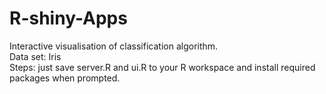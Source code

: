# R-shiny-Apps
Interactive visualisation of classification algorithm.<br/>Data set: Iris <br/> Steps: just save server.R and ui.R to your R workspace and install required packages when prompted.
